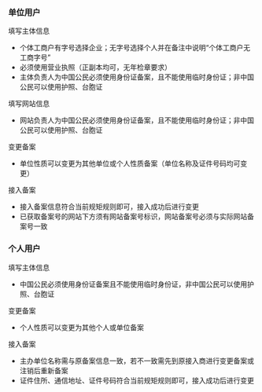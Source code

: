 

### 单位用户

填写主体信息

* 个体工商户有字号选择企业；无字号选择个人并在备注中说明“个体工商户无工商字号”
* 必须使用营业执照（正副本均可，无年检章要求）
* 主体负责人为中国公民必须使用身份证备案，且不能使用临时身份证；非中国公民可以使用护照、台胞证

填写网站信息

* 网站负责人为中国公民必须使用身份证备案，且不能使用临时身份证；非中国公民可以使用护照、台胞证

变更备案

* 单位性质可以变更为其他单位或个人性质备案（单位名称及证件号码均可变更）

接入备案

* 接入备案信息符合当前规矩规则即可，接入成功后进行变更
* 已获取备案号的网站下方须有网站备案号标识，网站备案号必须与实际网站备案号一致

### 个人用户

填写主体信息

* 中国公民必须使用身份证备案且不能使用临时身份证，非中国公民可以使用护照、台胞证

变更备案

* 个人性质可以变更为其他个人或单位备案
 
接入备案

* 主办单位名称需与原备案信息一致，若不一致需先到原接入商进行变更备案或注销后重新备案
* 证件住所、通信地址、证件号码符合当前规矩规则即可，接入成功后进行变更


